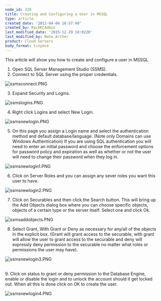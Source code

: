 ```yaml
---
node_id: 329
title: Creating and Configuring a User in MSSQL
type: article
created_date: '2011-04-04 16:57:40'
created_by: RackKCAdmin
last_modified_date: '2015-12-29 18:0220'
last_modified_by: Nate.Archer
product: Cloud Servers
body_format: tinymce
---
```


This article will show you how to create and configure a user in MSSQL
1. Open SQL Server Management Studio (SSMS).
2. Connect to SQL Server using the proper credentials.

![ssmsconnect.PNG](http://c0042672.cdn.cloudfiles.rackspacecloud.com/ssmsconnect.PNG)

 
3. Expand Security and Logins.

![ssmslogins.PNG](http://c0042672.cdn.cloudfiles.rackspacecloud.com/ssmslogins.PNG)

 
4. Right click Logins and select New Login.

![ssmsnewlogin.PNG](http://c0042672.cdn.cloudfiles.rackspacecloud.com/ssmsnewlogin.PNG)

 
5. On this page you assign a Login name and select the authentication
method and default database/language. (Note only Domains can use Windows
Authentication) If you are using SQL authentication you will need to
enter an initial password and choose the enforcement options for
password policy and expiration as well as whether or not the user will
need to change their password when they log in.

![ssmsnewlogin1.PNG](http://c0042672.cdn.cloudfiles.rackspacecloud.com/ssmsnewlogin1.PNG)

 
6. Click on Server Roles and you can assign any sever roles you want
this user to have.

![ssmsnewlogin2.PNG](http://c0042672.cdn.cloudfiles.rackspacecloud.com/ssmsnewlogin2.PNG)

 
7. Click on Securables and then click the Search button. This will
bring up the Add Objects dialog box where you can choose specific
objects, objects of a certain type or the server itself. Select one and
click Ok.

![ssmsaddobjects.PNG](http://c0042672.cdn.cloudfiles.rackspacecloud.com/ssmsaddobjects.PNG)

 
8. Select Grant, With Grant or Deny as necessary for any/all of the
objects in the explicit box. (Grant will grant access to the securable,
with grant will allow the user to grant access to the securable and deny
will expressly deny permission to the securable no matter what roles or
permissions the user may have).

![ssmsnewlogin3.PNG](http://c0042672.cdn.cloudfiles.rackspacecloud.com/ssmsnewlogin3.PNG)

\
 9. Click on status to grant or deny permission to the Database Engine,
enable or disable the login and to unlock the account should it get
locked out. When all this is done click on OK to create the user.

![ssmsnewlogin4.PNG](http://c0042672.cdn.cloudfiles.rackspacecloud.com/ssmsnewlogin4.PNG)

